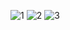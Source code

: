 ![1](src/main/resources/static/images/1.png)
![2](src/main/resources/static/images/1.png)
![3](src/main/resources/static/images/1.png)
